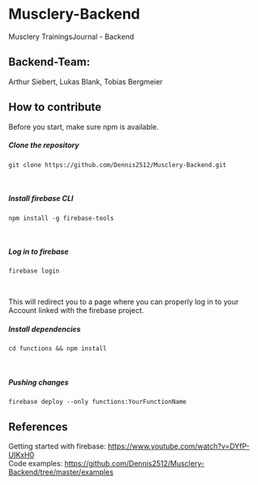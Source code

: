 # Musclery-Backend

Musclery TrainingsJournal - Backend

## Backend-Team:

Arthur Siebert, Lukas Blank, Tobias Bergmeier

## How to contribute

Before you start, make sure npm is available. <br>

##### Clone the repository

<pre><code>git clone https://github.com/Dennis2512/Musclery-Backend.git </pre></code><br>

##### Install firebase CLI

<pre><code>npm install -g firebase-tools</pre></code><br>

##### Log in to firebase

<pre><code>firebase login</pre></code><br>

This will redirect you to a page where you can properly log in to your Account linked with the firebase project.

##### Install dependencies

<pre><code>cd functions && npm install</pre></code><br>

##### Pushing changes

<pre><code>firebase deploy --only functions:YourFunctionName</pre></code>

## References

Getting started with firebase: https://www.youtube.com/watch?v=DYfP-UIKxH0 </br>
Code examples: https://github.com/Dennis2512/Musclery-Backend/tree/master/examples
